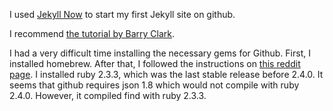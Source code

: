 I used [Jekyll Now](https://github.com/barryclark/jekyll-now) to start my first Jekyll site on github.

I recommend [the tutorial by Barry Clark](https://www.smashingmagazine.com/2014/08/build-blog-jekyll-github-pages/).

I had a very difficult time installing the necessary gems for Github. First, I installed homebrew. After that, I followed the instructions on [this reddit page](https://www.reddit.com/r/Jekyll/comments/542vvh/macos_sierra_broke_jekyll/). I installed ruby 2.3.3, which was the last stable release before 2.4.0. It seems that github requires json 1.8 which would not compile with ruby 2.4.0. However, it compiled find with ruby 2.3.3.
